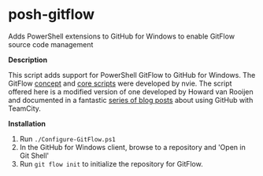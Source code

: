 posh-gitflow
============

Adds PowerShell extensions to GitHub for Windows to enable GitFlow source code management

**Description**

This script adds support for PowerShell GitFlow to GitHub for Windows. The GitFlow <a href="http://nvie.com/posts/a-successful-git-branching-model/">concept</a> and <a href="https://github.com/nvie/gitflow">core scripts</a> were developed by nvie. The script offered here is a modified version of one developed by Howard van Rooijen and documented in a fantastic <a href="http://blogs.endjin.com/2013/03/a-step-by-step-guide-to-using-gitflow-with-teamcity-part-1-different-branching-models/">series of blog posts</a> about using GitHub with TeamCity.

**Installation**

1. Run `./Configure-GitFlow.ps1`
2. In the GitHub for Windows client, browse to a repository and 'Open in Git Shell'
3. Run `git flow init` to initialize the repository for GitFlow.




